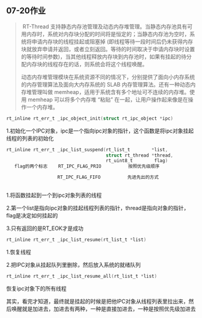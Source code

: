 ## 07-20作业

> ​		RT-Thread 支持静态内存池管理及动态内存堆管理。当静态内存池具有可用内存时，系统对内存块分配的时间将是恒定的；当静态内存池为空时，系统将申请内存块的线程挂起或阻塞掉 (即线程等待一段时间后仍未获得内存块就放弃申请并返回，或者立刻返回。等待的时间取决于申请内存块时设置的等待时间参数)，当其他线程释放内存块到内存池时，如果有挂起的待分配内存块的线程存在的话，则系统会将这个线程唤醒。
>
> ​		动态内存堆管理模块在系统资源不同的情况下，分别提供了面向小内存系统的内存管理算法及面向大内存系统的 SLAB 内存管理算法。还有一种动态内存堆管理叫做 memheap，适用于系统含有多个地址可不连续的内存堆。使用 memheap 可以将多个内存堆 “粘贴” 在一起，让用户操作起来像是在操作一个内存堆。

```c
rt_inline rt_err_t _ipc_object_init(struct rt_ipc_object *ipc)
```

1.初始化一个IPC对象，ipc是一个指向ipc对象的指针，这个函数是将ipc对象挂起线程的列表的初始化



```c
rt_inline rt_err_t _ipc_list_suspend(rt_list_t        *list,
                                     struct rt_thread *thread,
                                     rt_uint8_t        flag)
   flag的两个标志    RT_IPC_FLAG_PRIO          按照优先级顺序

                   RT_IPC_FLAG_FIFO          先进先出的方式
    
```

1.将函数挂起到一个到ipc对象列表的线程

2.第一个list是指向ipc对象的挂起线程列表的指针，thread是指向对象的指针，flag是决定如何挂起的

3.只有返回的是RT_EOK才是成功



```c
rt_inline rt_err_t _ipc_list_resume(rt_list_t *list)
```

1.恢复线程

2.把IPC对象从挂起队列里删除，然后放入系统的就绪队列





```c
rt_inline rt_err_t _ipc_list_resume_all(rt_list_t *list)
```

恢复ipc对象下的所有线程





其实，看完才知道，最终就是挂起的时候是把他IPC对象从线程列表里拉出来，然后唤醒就是加进去，加进去有两种，一种是直接加进去，一种是按照优先级加进去